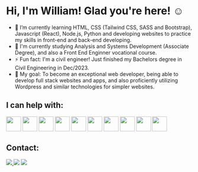 # Hi, I'm William! Glad you're here! ☺️

- 🌱 I’m currently learning HTML, CSS (Tailwind CSS, SASS and Bootstrap), Javascript (React), Node.js, Python and developing websites to practice my skills in front-end and back-end developing.
- 📝 I'm currently studying Analysis and Systems Development (Associate Degree), and also a Front End Enginner vocational course.
- ⚡ Fun fact: I'm a civil engineer! Just finished my Bachelors degree in Civil Engineering in Dec/2023.
- 🎯 My goal: To become an exceptional web developer, being able to develop full stack websites and apps, and also proficiently utilizing Wordpress and similar technologies for simpler websites.

## I can help with:
<img src="https://cdn.jsdelivr.net/gh/devicons/devicon/icons/html5/html5-original-wordmark.svg"  width="40" height="40" /> <img src="https://cdn.jsdelivr.net/gh/devicons/devicon/icons/css3/css3-original-wordmark.svg"   width="40" height="40" /> <img src="https://cdn.jsdelivr.net/gh/devicons/devicon/icons/javascript/javascript-original.svg"  width="40" height="40" /> <img src="https://cdn.jsdelivr.net/gh/devicons/devicon/icons/bootstrap/bootstrap-plain-wordmark.svg" width="40" height="40" />         <img src="https://cdn.jsdelivr.net/gh/devicons/devicon/icons/sass/sass-original.svg"  width="40" height="40" /> <img src="https://cdn.jsdelivr.net/gh/devicons/devicon/icons/wordpress/wordpress-plain-wordmark.svg" width="40" height="40" /> <img src="https://cdn.jsdelivr.net/gh/devicons/devicon/icons/react/react-original-wordmark.svg" width="40" height="40" /> <img src="https://cdn.jsdelivr.net/gh/devicons/devicon/icons/nodejs/nodejs-original-wordmark.svg" width="40" height="40" /> <img src="https://cdn.jsdelivr.net/gh/devicons/devicon/icons/mysql/mysql-original-wordmark.svg"  width="40" height="40" /> <img src="https://cdn.jsdelivr.net/gh/devicons/devicon/icons/postgresql/postgresql-original-wordmark.svg" width="40" height="40" />
                   

## Contact:
<a href="https://instagram.com/will_comnisky" target= '_blank'> <img src="https://img.shields.io/badge/-Instagram-%23E4405F?style=for-the-badge&logo=instagram&logoColor=white" target='_blank' > </a>
<a href = "mailto:william.gispiela@gmail.com"><img src="https://img.shields.io/badge/Gmail-D14836?style=for-the-badge&logo=gmail&logoColor=white" target="_blank"></a>
<a href="https://www.linkedin.com/in/william-g-comnisky/" target="_blank"><img src="https://img.shields.io/badge/-LinkedIn-%230077B5?style=for-the-badge&logo=linkedin&logoColor=white" target="_blank"></a>   


